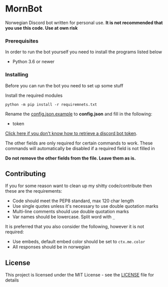 # MornBot

Norwegian Discord bot written for personal use. **It is not recommended that you use this code. Use at own risk**

### Prerequisites

In order to run the bot yourself you need to install the programs listed below

* Python 3.6 or newer

### Installing

Before you can run the bot you need to set up some stuff

Install the required modules

```
python -m pip install -r requiremnets.txt
```

Rename the [config.json.example](config.json.example) to **config.json** and fill in the following:

* token

[Click here if you don't know how to retrieve a discord bot token](https://discordpy.readthedocs.io/en/latest/discord.html).

The other fields are only required for certain commands to work. These commands will automatically be disabled if a required field is not filled in

**Do not remove the other fields from the file. Leave them as is.**

## Contributing

If you for some reason want to clean up my shitty code/contribute then these are the requirements:

* Code should meet the PEP8 standard, max 120 char length
* Use single quotes unless it's necessary to use double quotation marks
* Multi-line comments should use double quotation marks
* Var names should be lowercase. Split word with `_`

It is preferred that you also consider the following, however it is not required:

* Use embeds, default embed color should be set to `ctx.me.color`
* All responses should be in norwegian

## License

This project is licensed under the MIT License - see the [LICENSE](LICENSE) file for details



